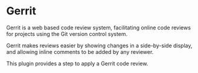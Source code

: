 
Gerrit
======

Gerrit is a web based code review system, facilitating online code reviews for projects using the Git version control system.

Gerrit makes reviews easier by showing changes in a side-by-side display, and allowing inline comments to be added by any reviewer.

This plugin provides a step to apply a Gerrit code review.

